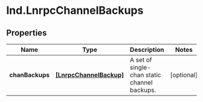 # lnd.LnrpcChannelBackups

## Properties

Name | Type | Description | Notes
------------ | ------------- | ------------- | -------------
**chanBackups** | [**[LnrpcChannelBackup]**](LnrpcChannelBackup.md) | A set of single-chan static channel backups. | [optional] 


